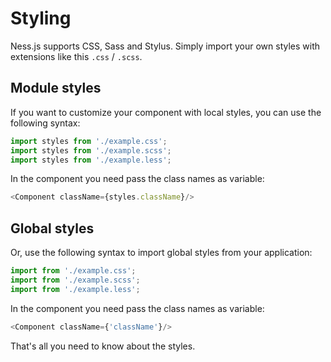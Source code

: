 # Styling

Ness.js supports CSS, Sass and Stylus. Simply import your own styles with extensions like this `.css` / `.scss`.

## Module styles

If you want to customize your component with local styles, you can use the following syntax:

```js title='src/components/example.js' showLineNumbers
import styles from './example.css';
import styles from './example.scss';
import styles from './example.less';
```

In the component you need pass the class names as variable:

```javascript
<Component className={styles.className}/>
```

## Global styles

Or, use the following syntax to import global styles from your application:

```js title='src/components/example.js' showLineNumbers
import from './example.css';
import from './example.scss';
import from './example.less';
```

In the component you need pass the class names as variable:

```javascript
<Component className={'className'}/>
```

That's all you need to know about the styles.
